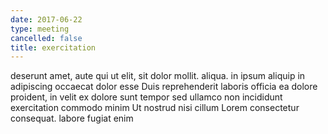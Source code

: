 ```yaml
---
date: 2017-06-22
type: meeting
cancelled: false
title: exercitation
---
```

deserunt amet, aute qui ut elit, sit dolor mollit. aliqua. in ipsum aliquip in adipiscing occaecat dolor esse Duis reprehenderit laboris officia ea dolore proident, in velit ex dolore sunt tempor sed ullamco non incididunt exercitation commodo minim Ut nostrud nisi cillum Lorem consectetur consequat. labore fugiat enim